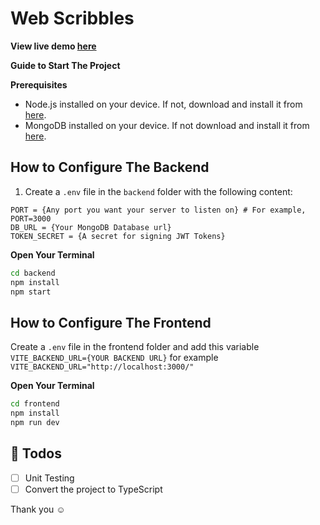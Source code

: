 # Web Scribbles

**View live demo [here](https://web-scribble.vercel.app/)**

**Guide to Start The Project**

**Prerequisites**
- Node.js installed on your device. If not, download and install it from [here](https://nodejs.org/en).
- MongoDB installed on your device. If not download and install it from [here](https://www.mongodb.com/try/download/community).

## How to Configure The Backend

1. Create a `.env` file in the `backend` folder with the following content:

```env
PORT = {Any port you want your server to listen on} # For example, PORT=3000
DB_URL = {Your MongoDB Database url}
TOKEN_SECRET = {A secret for signing JWT Tokens}
```

**Open Your Terminal**

```bash
cd backend
npm install
npm start
```

## How to Configure The Frontend

Create a `.env` file in the frontend folder and add this variable `VITE_BACKEND_URL={YOUR BACKEND URL}` for example `VITE_BACKEND_URL="http://localhost:3000/"`

**Open Your Terminal**

```bash
cd frontend
npm install
npm run dev
```

## 📄 Todos
- [ ] Unit Testing
- [ ] Convert the project to TypeScript

Thank you ☺